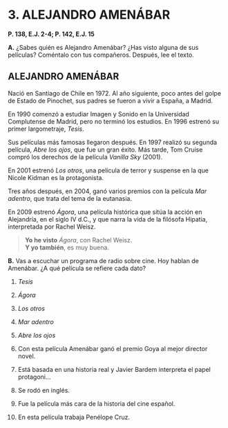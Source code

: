 
# 3. ALEJANDRO AMENÁBAR

**P. 138, E.J. 2-4; P. 142, E.J. 15**

**A.** ¿Sabes quién es Alejandro Amenábar? ¿Has visto alguna de sus películas? Coméntalo con tus compañeros. Después, lee el texto.

## ALEJANDRO AMENÁBAR

Nació en Santiago de Chile en 1972. Al año siguiente, poco antes del golpe de Estado de Pinochet, sus padres se fueron a vivir a España, a Madrid.

En 1990 comenzó a estudiar Imagen y Sonido en la Universidad Complutense de Madrid, pero no terminó los estudios. En 1996 estrenó su primer largometraje, *Tesis*.

Sus películas más famosas llegaron después. En 1997 realizó su segunda película, *Abre los ojos*, que fue un gran éxito. Más tarde, Tom Cruise compró los derechos de la película *Vanilla Sky* (2001).

En 2001 estrenó *Los otros*, una película de terror y suspense en la que Nicole Kidman es la protagonista.

Tres años después, en 2004, ganó varios premios con la película *Mar adentro*, que trata del tema de la eutanasia.

En 2009 estrenó *Ágora*, una película histórica que sitúa la acción en Alejandría, en el siglo IV d.C., y que narra la vida de la filósofa Hipatia, interpretada por Rachel Weisz.

> **Yo he visto** *Ágora*, con Rachel Weisz.  
> **Y yo también**, es muy buena.

**B.** Vas a escuchar un programa de radio sobre cine. Hoy hablan de Amenábar. ¿A qué película se refiere cada dato?

1. *Tesis*
2. *Ágora*
3. *Los otros*
4. *Mar adentro*
5. *Abre los ojos*

1. Con esta película Amenábar ganó el premio Goya al mejor director novel.
2. Está basada en una historia real y Javier Bardem interpreta el papel protagoni...
3. Se rodó en inglés.
4. Fue la película más cara de la historia del cine español.
5. En esta película trabaja Penélope Cruz.
